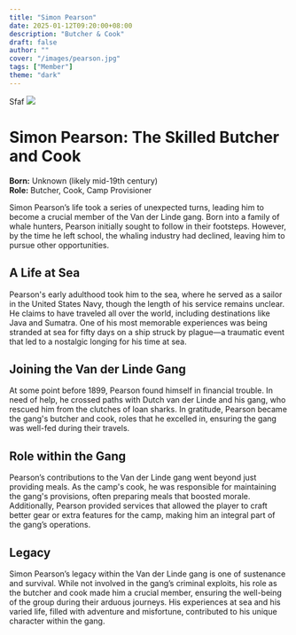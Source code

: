 ```yaml
---
title: "Simon Pearson"
date: 2025-01-12T09:20:00+08:00
description: "Butcher & Cook"
draft: false
author: ""
cover: "/images/pearson.jpg"
tags: ["Member"]
theme: "dark"
---
```

Sfaf
![](/images/pearson.jpg)

# Simon Pearson: The Skilled Butcher and Cook  

**Born:** Unknown (likely mid-19th century)  
**Role:** Butcher, Cook, Camp Provisioner  

Simon Pearson’s life took a series of unexpected turns, leading him to become a crucial member of the Van der Linde gang. Born into a family of whale hunters, Pearson initially sought to follow in their footsteps. However, by the time he left school, the whaling industry had declined, leaving him to pursue other opportunities.  

## A Life at Sea  

Pearson's early adulthood took him to the sea, where he served as a sailor in the United States Navy, though the length of his service remains unclear. He claims to have traveled all over the world, including destinations like Java and Sumatra. One of his most memorable experiences was being stranded at sea for fifty days on a ship struck by plague—a traumatic event that led to a nostalgic longing for his time at sea.  

## Joining the Van der Linde Gang  

At some point before 1899, Pearson found himself in financial trouble. In need of help, he crossed paths with Dutch van der Linde and his gang, who rescued him from the clutches of loan sharks. In gratitude, Pearson became the gang's butcher and cook, roles that he excelled in, ensuring the gang was well-fed during their travels.  

## Role within the Gang  

Pearson’s contributions to the Van der Linde gang went beyond just providing meals. As the camp's cook, he was responsible for maintaining the gang's provisions, often preparing meals that boosted morale. Additionally, Pearson provided services that allowed the player to craft better gear or extra features for the camp, making him an integral part of the gang’s operations.  

## Legacy  

Simon Pearson’s legacy within the Van der Linde gang is one of sustenance and survival. While not involved in the gang’s criminal exploits, his role as the butcher and cook made him a crucial member, ensuring the well-being of the group during their arduous journeys. His experiences at sea and his varied life, filled with adventure and misfortune, contributed to his unique character within the gang.
